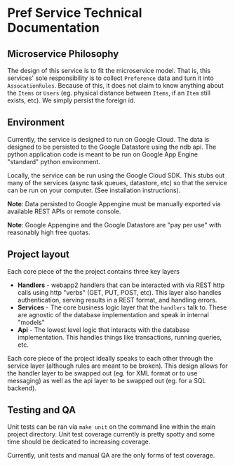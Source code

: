 # Pref Service Technical Documentation

## Microservice Philosophy
The design of this service is to fit the microservice model. That is, this services' sole responsibility is to collect `Preference` data and turn it into `AssocationRules`. Because of this, it does not claim to know anything about the `Items` or `Users` (eg. physical distance between `Items`, if an `Item` still exists, etc). We simply persist the foreign id.

## Environment
Currently, the service is designed to run on Google Cloud. The data is designed to be persisted to the Google Datastore using the ndb api. The python application code is meant to be run on Google App Engine "standard" python environment.

Locally, the service can be run using the Google Cloud SDK. This stubs out many of the services (async task queues, datastore, etc) so that the service can be run on your computer. (See installation instructions).

**Note**: Data persisted to Google Appengine must be manually exported via available REST APIs or remote console.

**Note**: Google Appengine and the Google Datastore are "pay per use" with reasonably high free quotas.

## Project layout
Each core piece of the the project contains three key layers
* **Handlers** - webapp2 handlers that can be interacted with via REST http calls using http "verbs" (GET, PUT, POST, etc). This layer also handles authentication, serving results in a REST format, and handling errors.
* **Services** - The core business logic layer that the `handlers` talk to. These are agnostic of the database implementation and speak in internal "models"
* **Api** - The lowest level logic that interacts with the database implementation. This handles things like transactions, running queries, etc.

Each core piece of the project ideally speaks to each other through the service layer (although rules are meant to be broken). This design allows for the handler layer to be swapped out (eg. for XML format or to use messaging) as well as the api layer to be swapped out (eg. for a SQL backend).

## Testing and QA
Unit tests can be ran via `make unit` on the command line within the main project directory.
Unit test coverage currently is pretty spotty and some time should be dedicated to increasing coverage.

Currently, unit tests and manual QA are the only forms of test coverage.

